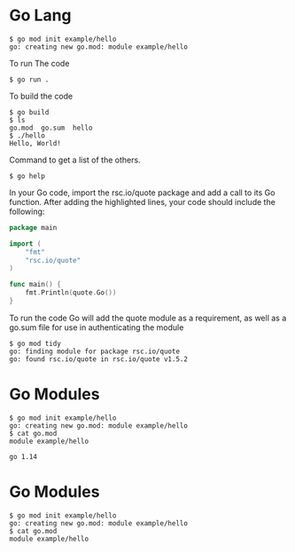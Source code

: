 
# Go Lang

``` 
$ go mod init example/hello
go: creating new go.mod: module example/hello 
```
To run The code
```
$ go run .

```
To build the code
```
$ go build
$ ls
go.mod  go.sum  hello
$ ./hello
Hello, World!
```
Command to get a list of the others.
```
$ go help
```

In your Go code, import the rsc.io/quote package and add a call to its Go function.
After adding the highlighted lines, your code should include the following:

```go
package main

import (
    "fmt"
    "rsc.io/quote"
)

func main() {
    fmt.Println(quote.Go())
}
```
To run the code
Go will add the quote module as a requirement, as well as a go.sum file for use in authenticating the module
```
$ go mod tidy
go: finding module for package rsc.io/quote
go: found rsc.io/quote in rsc.io/quote v1.5.2
```


# Go Modules
```
$ go mod init example/hello
go: creating new go.mod: module example/hello
$ cat go.mod
module example/hello   

go 1.14
```
# Go Modules
```
$ go mod init example/hello
go: creating new go.mod: module example/hello
$ cat go.mod
module example/hello

